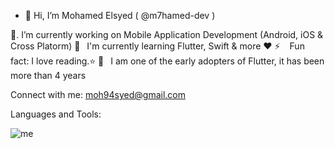 - 👋 Hi, I’m  Mohamed Elsyed  ( @m7hamed-dev )
<!-- 🔭 Check out my next full project toturial course: DumbDev168! -->
🔭. I’m currently working on Mobile Application Development (Android, iOS & Cross Platorm)
🌱  I'm currently learning Flutter, Swift & more ❤️
⚡   Fun fact: I love reading.⭐
🗿  I am one of the early adopters of Flutter, it has been more than 4 years


Connect with me:
moh94syed@gmail.com


Languages and Tools:

![me](https://user-images.githubusercontent.com/71645176/210033733-23af0a77-2835-4f89-a3ee-395515f3d851.png)

<!---
m7hamed-dev/m7hamed-dev is a ✨ special ✨ repository because its `README.md` (this file) appears on your GitHub profile.
You can click the Preview link to take a look at your changes.
--->
